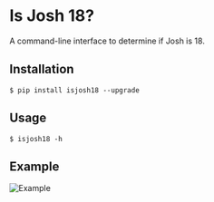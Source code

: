# Is Josh 18?

A command-line interface to determine if Josh is 18.


## Installation

    $ pip install isjosh18 --upgrade


## Usage

    $ isjosh18 -h


## Example

![Example](https://i.imgur.com/sCzdEW7.gif)
